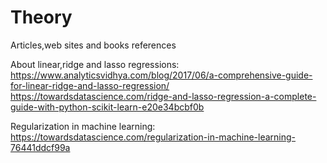# Theory
Articles,web sites and books references

About linear,ridge and lasso regressions:
  https://www.analyticsvidhya.com/blog/2017/06/a-comprehensive-guide-for-linear-ridge-and-lasso-regression/
  https://towardsdatascience.com/ridge-and-lasso-regression-a-complete-guide-with-python-scikit-learn-e20e34bcbf0b
  
Regularization in machine learning:
 https://towardsdatascience.com/regularization-in-machine-learning-76441ddcf99a
 

